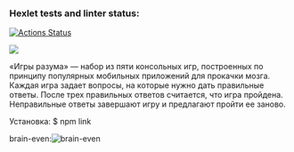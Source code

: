 ### Hexlet tests and linter status:
[![Actions Status](https://github.com/qqqrqq/frontend-project-lvl1/workflows/hexlet-check/badge.svg)](https://github.com/qqqrqq/frontend-project-lvl1/actions)


<a href="https://codeclimate.com/github/qqqrqq/frontend-project-lvl1/maintainability"><img src="https://api.codeclimate.com/v1/badges/50802ae2b1ef76654ce3/maintainability" /></a>

«Игры разума» — набор из пяти консольных игр, построенных по принципу популярных мобильных приложений для прокачки мозга. Каждая игра задает вопросы, на которые нужно дать правильные ответы. После трех правильных ответов считается, что игра пройдена. Неправильные ответы завершают игру и предлагают пройти ее заново.

Установка: $ npm link

brain-even:![brain-even](https://user-images.githubusercontent.com/107568622/177631006-77b54056-5b2b-4acf-a6d4-1288bac2c171.gif)
